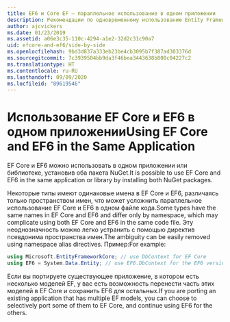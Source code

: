 ```yaml
---
title: EF6 и Core EF — параллельное использование в одном приложении
description: Рекомендации по одновременному использованию Entity Framework Core и Entity Framework 6 в одном приложении
author: ajcvickers
ms.date: 01/23/2019
ms.assetid: a06e3c35-110c-4294-a1e2-32d2c31c90a7
uid: efcore-and-ef6/side-by-side
ms.openlocfilehash: 9bd3d837a333eb23be4cb3095b7f387ad303376d
ms.sourcegitcommit: 7c3939504bb9da3f46bea3443638b808c04227c2
ms.translationtype: HT
ms.contentlocale: ru-RU
ms.lasthandoff: 09/09/2020
ms.locfileid: "89619546"
---
```

# <a name="using-ef-core-and-ef6-in-the-same-application"></a><span data-ttu-id="0b915-103">Использование EF Core и EF6 в одном приложении</span><span class="sxs-lookup"><span data-stu-id="0b915-103">Using EF Core and EF6 in the Same Application</span></span>

<span data-ttu-id="0b915-104">EF Core и EF6 можно использовать в одном приложении или библиотеке, установив оба пакета NuGet.</span><span class="sxs-lookup"><span data-stu-id="0b915-104">It is possible to use EF Core and EF6 in the same application or library by installing both NuGet packages.</span></span>

<span data-ttu-id="0b915-105">Некоторые типы имеют одинаковые имена в EF Core и EF6, различаясь только пространством имен, что может усложнить параллельное использование EF Core и EF6 в одном файле кода.</span><span class="sxs-lookup"><span data-stu-id="0b915-105">Some types have the same names in EF Core and EF6 and differ only by namespace, which may complicate using both EF Core and EF6 in the same code file.</span></span> <span data-ttu-id="0b915-106">Эту неоднозначность можно легко устранить с помощью директив псевдонима пространства имен.</span><span class="sxs-lookup"><span data-stu-id="0b915-106">The ambiguity can be easily removed using namespace alias directives.</span></span> <span data-ttu-id="0b915-107">Пример:</span><span class="sxs-lookup"><span data-stu-id="0b915-107">For example:</span></span>

``` csharp
using Microsoft.EntityFrameworkCore; // use DbContext for EF Core
using EF6 = System.Data.Entity; // use EF6.DbContext for the EF6 version
```

<span data-ttu-id="0b915-108">Если вы портируете существующее приложение, в котором есть несколько моделей EF, у вас есть возможность перенести часть этих моделей в EF Core и сохранить EF6 для остальных.</span><span class="sxs-lookup"><span data-stu-id="0b915-108">If you are porting an existing application that has multiple EF models, you can choose to selectively port some of them to EF Core, and continue using EF6 for the others.</span></span>
